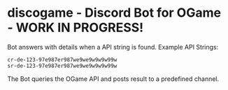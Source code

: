# discogame - Discord Bot for OGame - WORK IN PROGRESS!

Bot answers with details when a API string is found. Example API Strings:

~~~~
cr-de-123-97e987er987we9we9w9w9w99w
sr-de-123-97e987er987we9we9w9w9w99w
~~~~

The Bot queries the OGame API and posts result to a predefined channel.
